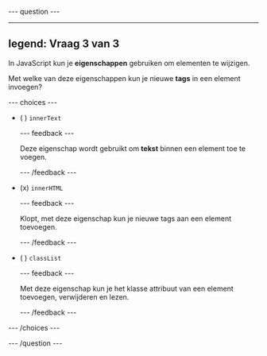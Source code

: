 --- question ---

---
legend: Vraag 3 van 3
---

In JavaScript kun je **eigenschappen** gebruiken om elementen te wijzigen.

Met welke van deze eigenschappen kun je nieuwe **tags** in een element invoegen?

--- choices ---

- ( ) `innerText`

  --- feedback ---

  Deze eigenschap wordt gebruikt om **tekst** binnen een element toe te voegen.

  --- /feedback ---

- (x) `innerHTML`

  --- feedback ---

  Klopt, met deze eigenschap kun je nieuwe tags aan een element toevoegen.

  --- /feedback ---

- ( ) `classList`

  --- feedback ---

  Met deze eigenschap kun je het klasse attribuut van een element toevoegen, verwijderen en lezen.

  --- /feedback ---

--- /choices ---

--- /question ---
